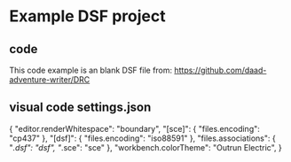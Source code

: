 # Example DSF project

## code 
This code example is an blank DSF file from: https://github.com/daad-adventure-writer/DRC

## visual code settings.json

{
    "editor.renderWhitespace": "boundary",
    "[sce]": {
        "files.encoding": "cp437"
    },
    "[dsf]": {
        "files.encoding": "iso88591"
    },
    "files.associations": {
        "*.dsf": "dsf",
        "*.sce": "sce"
    },
    "workbench.colorTheme": "Outrun Electric",
}
